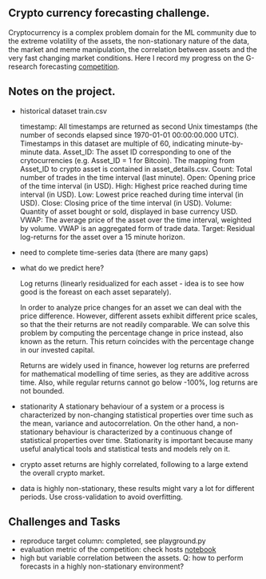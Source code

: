 ## Crypto currency forecasting challenge.

Cryptocurrency is a complex problem domain for the ML community due to the extreme volatility of the assets, the non-stationary nature of the data, the market and meme manipulation, the correlation between assets and the very fast changing market conditions. Here I record my progress on the G-research forecasting [competition](https://www.kaggle.com/c/g-research-crypto-forecasting/overview). 

## Notes on the project.

- historical dataset train.csv

    timestamp: All timestamps are returned as second Unix timestamps (the number of seconds elapsed since 1970-01-01 00:00:00.000 UTC). Timestamps in this dataset are multiple of 60, indicating minute-by-minute data.
    Asset_ID: The asset ID corresponding to one of the crytocurrencies (e.g. Asset_ID = 1 for Bitcoin). The mapping from Asset_ID to crypto asset is contained in asset_details.csv.
    Count: Total number of trades in the time interval (last minute).
    Open: Opening price of the time interval (in USD).
    High: Highest price reached during time interval (in USD).
    Low: Lowest price reached during time interval (in USD).
    Close: Closing price of the time interval (in USD).
    Volume: Quantity of asset bought or sold, displayed in base currency USD.
    VWAP: The average price of the asset over the time interval, weighted by volume. VWAP is an aggregated form of trade data.
    Target: Residual log-returns for the asset over a 15 minute horizon.

- need to complete time-series data (there are many gaps)

- what do we predict here?

    Log returns (linearly residualized for each asset - idea is to see how good is the foreast on each asset separately).

    In order to analyze price changes for an asset we can deal with the price difference. However, different assets exhibit different price scales, so that the their returns are not readily comparable. We can solve this problem by computing the percentage change in price instead, also known as the return. This return coincides with the percentage change in our invested capital.

    Returns are widely used in finance, however log returns are preferred for mathematical modelling of time series, as they are additive across time. Also, while regular returns cannot go below -100%, log returns are not bounded.

- stationarity
A stationary behaviour of a system or a process is characterized by non-changing statistical properties over time such as the mean, variance and autocorrelation. On the other hand, a non-stationary behaviour is characterized by a continuous change of statistical properties over time. Stationarity is important because many useful analytical tools and statistical tests and models rely on it.

- crypto asset returns are highly correlated, following to a large extend the overall crypto market. 

- data is highly non-stationary, these results might vary a lot for different periods. Use cross-validation to avoid overfitting.
## Challenges and Tasks
- reproduce target column: completed, see playground.py
- evaluation metric of the competition: check hosts [notebook](https://www.kaggle.com/c/g-research-crypto-forecasting/discussion/291845)
- high but variable correlation between the assets. Q: how to perform forecasts in a highly non-stationary environment?
